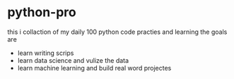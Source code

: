 # python-pro
this i collaction of my daily 100 python code practies and learning the goals are
* learn writing scrips 
* learn data science and vulize the data 
* learn machine learning and build real word projectes